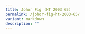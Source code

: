 ```yaml
---
title: Johor Fig (HT 2003 65)
permalink: /johor-fig-ht-2003-65/
variant: markdown
description: ""
---
```

